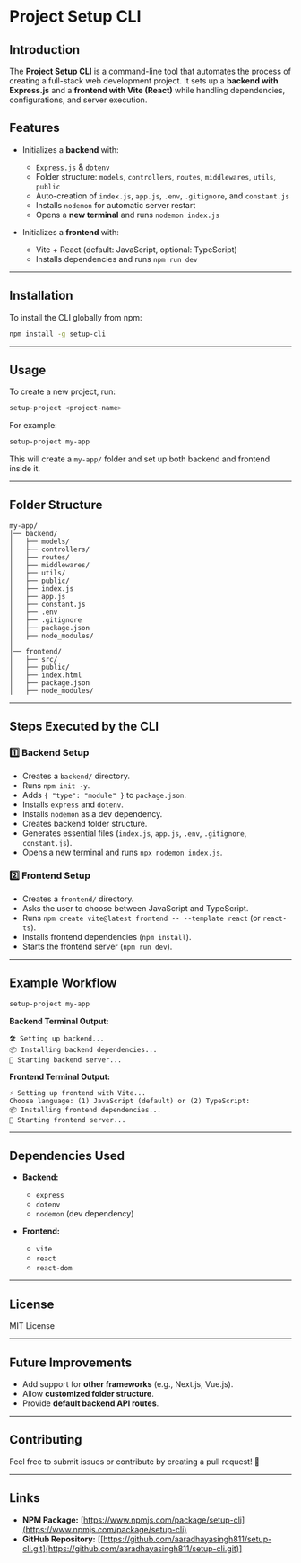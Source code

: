 # Project Setup CLI

## Introduction
The **Project Setup CLI** is a command-line tool that automates the process of creating a full-stack web development project. It sets up a **backend with Express.js** and a **frontend with Vite (React)** while handling dependencies, configurations, and server execution.

## Features
- Initializes a **backend** with:
  - `Express.js` & `dotenv`
  - Folder structure: `models`, `controllers`, `routes`, `middlewares`, `utils`, `public`
  - Auto-creation of `index.js`, `app.js`, `.env`, `.gitignore`, and `constant.js`
  - Installs `nodemon` for automatic server restart
  - Opens a **new terminal** and runs `nodemon index.js`

- Initializes a **frontend** with:
  - Vite + React (default: JavaScript, optional: TypeScript)
  - Installs dependencies and runs `npm run dev`

---

## Installation
To install the CLI globally from npm:
```sh
npm install -g setup-cli
```

---

## Usage
To create a new project, run:
```sh
setup-project <project-name>
```

For example:
```sh
setup-project my-app
```
This will create a `my-app/` folder and set up both backend and frontend inside it.

---

## Folder Structure
```
my-app/
│── backend/
│   ├── models/
│   ├── controllers/
│   ├── routes/
│   ├── middlewares/
│   ├── utils/
│   ├── public/
│   ├── index.js
│   ├── app.js
│   ├── constant.js
│   ├── .env
│   ├── .gitignore
│   ├── package.json
│   ├── node_modules/
│
│── frontend/
│   ├── src/
│   ├── public/
│   ├── index.html
│   ├── package.json
│   ├── node_modules/
```

---

## Steps Executed by the CLI
### 1️⃣ **Backend Setup**
- Creates a `backend/` directory.
- Runs `npm init -y`.
- Adds `{ "type": "module" }` to `package.json`.
- Installs `express` and `dotenv`.
- Installs `nodemon` as a dev dependency.
- Creates backend folder structure.
- Generates essential files (`index.js`, `app.js`, `.env`, `.gitignore`, `constant.js`).
- Opens a new terminal and runs `npx nodemon index.js`.

### 2️⃣ **Frontend Setup**
- Creates a `frontend/` directory.
- Asks the user to choose between JavaScript and TypeScript.
- Runs `npm create vite@latest frontend -- --template react` (or `react-ts`).
- Installs frontend dependencies (`npm install`).
- Starts the frontend server (`npm run dev`).

---

## Example Workflow
```sh
setup-project my-app
```
**Backend Terminal Output:**
```
🛠 Setting up backend...
📦 Installing backend dependencies...
🚀 Starting backend server...
```

**Frontend Terminal Output:**
```
⚡ Setting up frontend with Vite...
Choose language: (1) JavaScript (default) or (2) TypeScript:
📦 Installing frontend dependencies...
🚀 Starting frontend server...
```

---

## Dependencies Used
- **Backend:**
  - `express`
  - `dotenv`
  - `nodemon` (dev dependency)

- **Frontend:**
  - `vite`
  - `react`
  - `react-dom`

---

## License
MIT License

---

## Future Improvements
- Add support for **other frameworks** (e.g., Next.js, Vue.js).
- Allow **customized folder structure**.
- Provide **default backend API routes**.

---

## Contributing
Feel free to submit issues or contribute by creating a pull request! 🚀

---

## Links
- **NPM Package:** [https://www.npmjs.com/package/setup-cli](https://www.npmjs.com/package/setup-cli)
- **GitHub Repository:** [[https://github.com/aaradhayasingh811/setup-cli.git](https://github.com/aaradhayasingh811/setup-cli.git)]

